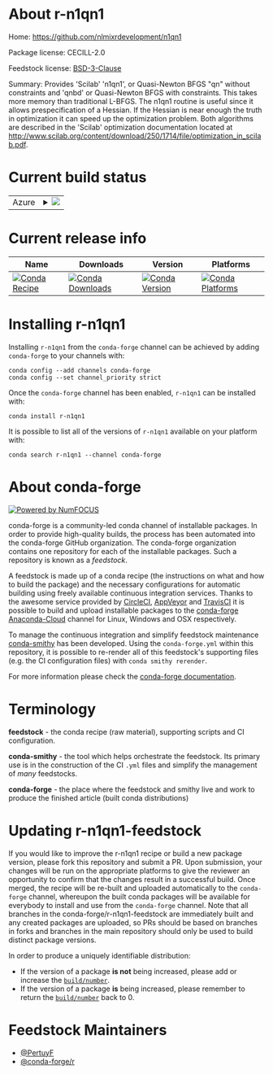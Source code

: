 About r-n1qn1
=============

Home: https://github.com/nlmixrdevelopment/n1qn1

Package license: CECILL-2.0

Feedstock license: [BSD-3-Clause](https://github.com/conda-forge/r-n1qn1-feedstock/blob/master/LICENSE.txt)

Summary: Provides 'Scilab' 'n1qn1', or Quasi-Newton BFGS "qn" without constraints and 'qnbd' or Quasi-Newton BFGS with constraints. This takes more memory than traditional L-BFGS.  The n1qn1 routine is useful since it allows prespecification of a Hessian. If the Hessian is near enough the truth in optimization it can speed up the optimization problem. Both algorithms are described in the 'Scilab' optimization documentation located at <http://www.scilab.org/content/download/250/1714/file/optimization_in_scilab.pdf>.

Current build status
====================


<table>
    
  <tr>
    <td>Azure</td>
    <td>
      <details>
        <summary>
          <a href="https://dev.azure.com/conda-forge/feedstock-builds/_build/latest?definitionId=8792&branchName=master">
            <img src="https://dev.azure.com/conda-forge/feedstock-builds/_apis/build/status/r-n1qn1-feedstock?branchName=master">
          </a>
        </summary>
        <table>
          <thead><tr><th>Variant</th><th>Status</th></tr></thead>
          <tbody><tr>
              <td>linux_64_r_base4.0</td>
              <td>
                <a href="https://dev.azure.com/conda-forge/feedstock-builds/_build/latest?definitionId=8792&branchName=master">
                  <img src="https://dev.azure.com/conda-forge/feedstock-builds/_apis/build/status/r-n1qn1-feedstock?branchName=master&jobName=linux&configuration=linux_64_r_base4.0" alt="variant">
                </a>
              </td>
            </tr><tr>
              <td>linux_64_r_base4.1</td>
              <td>
                <a href="https://dev.azure.com/conda-forge/feedstock-builds/_build/latest?definitionId=8792&branchName=master">
                  <img src="https://dev.azure.com/conda-forge/feedstock-builds/_apis/build/status/r-n1qn1-feedstock?branchName=master&jobName=linux&configuration=linux_64_r_base4.1" alt="variant">
                </a>
              </td>
            </tr><tr>
              <td>osx_64_r_base4.0</td>
              <td>
                <a href="https://dev.azure.com/conda-forge/feedstock-builds/_build/latest?definitionId=8792&branchName=master">
                  <img src="https://dev.azure.com/conda-forge/feedstock-builds/_apis/build/status/r-n1qn1-feedstock?branchName=master&jobName=osx&configuration=osx_64_r_base4.0" alt="variant">
                </a>
              </td>
            </tr><tr>
              <td>osx_64_r_base4.1</td>
              <td>
                <a href="https://dev.azure.com/conda-forge/feedstock-builds/_build/latest?definitionId=8792&branchName=master">
                  <img src="https://dev.azure.com/conda-forge/feedstock-builds/_apis/build/status/r-n1qn1-feedstock?branchName=master&jobName=osx&configuration=osx_64_r_base4.1" alt="variant">
                </a>
              </td>
            </tr><tr>
              <td>win_64_r_base4.0</td>
              <td>
                <a href="https://dev.azure.com/conda-forge/feedstock-builds/_build/latest?definitionId=8792&branchName=master">
                  <img src="https://dev.azure.com/conda-forge/feedstock-builds/_apis/build/status/r-n1qn1-feedstock?branchName=master&jobName=win&configuration=win_64_r_base4.0" alt="variant">
                </a>
              </td>
            </tr><tr>
              <td>win_64_r_base4.1</td>
              <td>
                <a href="https://dev.azure.com/conda-forge/feedstock-builds/_build/latest?definitionId=8792&branchName=master">
                  <img src="https://dev.azure.com/conda-forge/feedstock-builds/_apis/build/status/r-n1qn1-feedstock?branchName=master&jobName=win&configuration=win_64_r_base4.1" alt="variant">
                </a>
              </td>
            </tr>
          </tbody>
        </table>
      </details>
    </td>
  </tr>
</table>

Current release info
====================

| Name | Downloads | Version | Platforms |
| --- | --- | --- | --- |
| [![Conda Recipe](https://img.shields.io/badge/recipe-r--n1qn1-green.svg)](https://anaconda.org/conda-forge/r-n1qn1) | [![Conda Downloads](https://img.shields.io/conda/dn/conda-forge/r-n1qn1.svg)](https://anaconda.org/conda-forge/r-n1qn1) | [![Conda Version](https://img.shields.io/conda/vn/conda-forge/r-n1qn1.svg)](https://anaconda.org/conda-forge/r-n1qn1) | [![Conda Platforms](https://img.shields.io/conda/pn/conda-forge/r-n1qn1.svg)](https://anaconda.org/conda-forge/r-n1qn1) |

Installing r-n1qn1
==================

Installing `r-n1qn1` from the `conda-forge` channel can be achieved by adding `conda-forge` to your channels with:

```
conda config --add channels conda-forge
conda config --set channel_priority strict
```

Once the `conda-forge` channel has been enabled, `r-n1qn1` can be installed with:

```
conda install r-n1qn1
```

It is possible to list all of the versions of `r-n1qn1` available on your platform with:

```
conda search r-n1qn1 --channel conda-forge
```


About conda-forge
=================

[![Powered by NumFOCUS](https://img.shields.io/badge/powered%20by-NumFOCUS-orange.svg?style=flat&colorA=E1523D&colorB=007D8A)](http://numfocus.org)

conda-forge is a community-led conda channel of installable packages.
In order to provide high-quality builds, the process has been automated into the
conda-forge GitHub organization. The conda-forge organization contains one repository
for each of the installable packages. Such a repository is known as a *feedstock*.

A feedstock is made up of a conda recipe (the instructions on what and how to build
the package) and the necessary configurations for automatic building using freely
available continuous integration services. Thanks to the awesome service provided by
[CircleCI](https://circleci.com/), [AppVeyor](https://www.appveyor.com/)
and [TravisCI](https://travis-ci.com/) it is possible to build and upload installable
packages to the [conda-forge](https://anaconda.org/conda-forge)
[Anaconda-Cloud](https://anaconda.org/) channel for Linux, Windows and OSX respectively.

To manage the continuous integration and simplify feedstock maintenance
[conda-smithy](https://github.com/conda-forge/conda-smithy) has been developed.
Using the ``conda-forge.yml`` within this repository, it is possible to re-render all of
this feedstock's supporting files (e.g. the CI configuration files) with ``conda smithy rerender``.

For more information please check the [conda-forge documentation](https://conda-forge.org/docs/).

Terminology
===========

**feedstock** - the conda recipe (raw material), supporting scripts and CI configuration.

**conda-smithy** - the tool which helps orchestrate the feedstock.
                   Its primary use is in the construction of the CI ``.yml`` files
                   and simplify the management of *many* feedstocks.

**conda-forge** - the place where the feedstock and smithy live and work to
                  produce the finished article (built conda distributions)


Updating r-n1qn1-feedstock
==========================

If you would like to improve the r-n1qn1 recipe or build a new
package version, please fork this repository and submit a PR. Upon submission,
your changes will be run on the appropriate platforms to give the reviewer an
opportunity to confirm that the changes result in a successful build. Once
merged, the recipe will be re-built and uploaded automatically to the
`conda-forge` channel, whereupon the built conda packages will be available for
everybody to install and use from the `conda-forge` channel.
Note that all branches in the conda-forge/r-n1qn1-feedstock are
immediately built and any created packages are uploaded, so PRs should be based
on branches in forks and branches in the main repository should only be used to
build distinct package versions.

In order to produce a uniquely identifiable distribution:
 * If the version of a package **is not** being increased, please add or increase
   the [``build/number``](https://docs.conda.io/projects/conda-build/en/latest/resources/define-metadata.html#build-number-and-string).
 * If the version of a package **is** being increased, please remember to return
   the [``build/number``](https://docs.conda.io/projects/conda-build/en/latest/resources/define-metadata.html#build-number-and-string)
   back to 0.

Feedstock Maintainers
=====================

* [@PertuyF](https://github.com/PertuyF/)
* [@conda-forge/r](https://github.com/conda-forge/r/)

